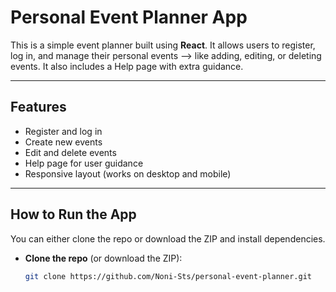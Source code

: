 # Personal Event Planner App

This is a simple event planner built using **React**. It allows users to register, log in, and manage their personal events —> like adding, editing, or deleting events. It also includes a Help page with extra guidance.

---

## Features

- Register and log in
- Create new events
- Edit and delete events
- Help page for user guidance
- Responsive layout (works on desktop and mobile)

---

## How to Run the App

You can either clone the repo or download the ZIP and install dependencies.

- **Clone the repo** (or download the ZIP):
  ```bash
  git clone https://github.com/Noni-Sts/personal-event-planner.git
  ```
